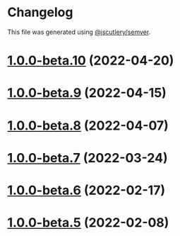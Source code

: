 # Changelog

This file was generated using [@jscutlery/semver](https://github.com/jscutlery/semver).

# [1.0.0-beta.10](https://github.com/sebgroup/green/compare/@sebgroup/green-react-charts@1.0.0-beta.9...@sebgroup/green-react-charts@1.0.0-beta.10) (2022-04-20)



# [1.0.0-beta.9](https://github.com/sebgroup/green/compare/@sebgroup/green-react-charts@1.0.0-beta.8...@sebgroup/green-react-charts@1.0.0-beta.9) (2022-04-15)



# [1.0.0-beta.8](https://github.com/sebgroup/green/compare/@sebgroup/green-react-charts@1.0.0-beta.7...@sebgroup/green-react-charts@1.0.0-beta.8) (2022-04-07)



# [1.0.0-beta.7](https://github.com/sebgroup/green/compare/@sebgroup/green-react-charts@1.0.0-beta.6...@sebgroup/green-react-charts@1.0.0-beta.7) (2022-03-24)



# [1.0.0-beta.6](https://github.com/sebgroup/green/compare/@sebgroup/green-react-charts@1.0.0-beta.5...@sebgroup/green-react-charts@1.0.0-beta.6) (2022-02-17)



# [1.0.0-beta.5](https://github.com/sebgroup/green/compare/@sebgroup/green-react-charts@1.0.0-beta.4...@sebgroup/green-react-charts@1.0.0-beta.5) (2022-02-08)
